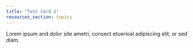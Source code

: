 ```yaml
---
title: "Test Card 2"
resources_section: topics
---
```


Lorem ipsum and dolor site ametri, consect etuerioal adipiscing elit, or sed diam.
